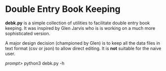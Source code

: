 # Double Entry Book Keeping

**debk.py** is a simple collection of utilities to facilitate double entry
book keeping.  It was inspired by Glen Jarvis who is is working on a
much more sophisticated version.

A major design decision (championed by Glen) is to keep all the data
files in text format (csv or json) to allow direct editing.  It is
**not** suitable for the naive user.

_prompt>_ python3 debk.py -h


